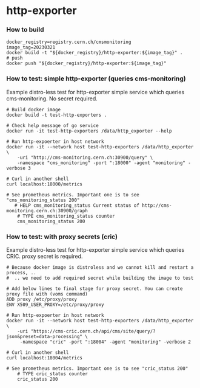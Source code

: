 # http-exporter

### How to build

```
docker_registry=registry.cern.ch/cmsmonitoring
image_tag=20230321
docker build -t "${docker_registry}/http-exporter:${image_tag}" .
# push
docker push "${docker_registry}/http-exporter:${image_tag}"
```

### How to test: simple http-exporter (queries cms-monitoring) 

Example distro-less test for http-exporter simple service which queries cms-monitoring. No secret required.

```
# Build docker image
docker build -t test-http-exporters .

# Check help message of go service
docker run -it test-http-exporters /data/http_exporter --help

# Run http-expoerter in host network
docker run -it --network host test-http-exporters /data/http_exporter \
    -uri "http://cms-monitoring.cern.ch:30900/query" \
    -namespace "cms_monitoring" -port ":18000" -agent "monitoring" -verbose 3

# Curl in another shell
curl localhost:18000/metrics

# See prometheus metrics. Important one is to see "cms_monitoring_status 200"
   # HELP cms_monitoring_status Current status of http://cms-monitoring.cern.ch:30900/graph
    # TYPE cms_monitoring_status counter
    cms_monitoring_status 200
```

### How to test: with proxy secrets (cric)

Example distro-less test for http-exporter simple service which queries CRIC. proxy secret is required.

```
# Because docker image is distroless and we cannot kill and restart a process, ..
#  .. we need to add required secret while building the image to test

# Add below lines to final stage for proxy secret. You can create proxy file with (voms command)
ADD proxy /etc/proxy/proxy
ENV X509_USER_PROXY=/etc/proxy/proxy

# Run http-expoerter in host network
docker run -it --network host test-http-exporters /data/http_exporter \
    -uri "https://cms-cric.cern.ch/api/cms/site/query/?json&preset=data-processing" \
     -namespace "cric" -port ":18004" -agent "monitoring" -verbose 2

# Curl in another shell
curl localhost:18004/metrics

# See prometheus metrics. Important one is to see "cric_status 200"
    # TYPE cric_status counter
    cric_status 200
```

